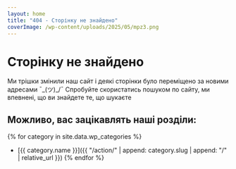 ```yaml
---
layout: home
title: "404 - Сторінку не знайдено"
coverImage: /wp-content/uploads/2025/05/mpz3.png
---
```


# Сторінку не знайдено

Ми трішки змінили наш сайт і деякі сторінки було переміщено за новими адресами ¯\_(ツ)_/¯
Спробуйте скористатись пошуком по сайту, ми впевнені, що ви знайдете те, що шукаєте

## Можливо, вас зацікавлять наші розділи:

{% for category in site.data.wp_categories %}
- [{{ category.name }}]({{ "/action/" | append: category.slug | append: "/" | relative_url }})
{% endfor %} 